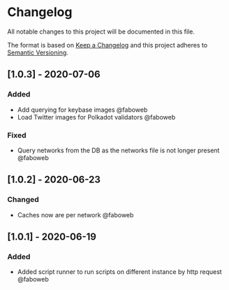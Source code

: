 # Changelog
 
All notable changes to this project will be documented in this file.

The format is based on [Keep a Changelog](http://keepachangelog.com/en/1.0.0/)
and this project adheres to [Semantic Versioning](http://semver.org/spec/v2.0.0.html).

<!-- SIMSALA --> <!-- DON'T DELETE, used for automatic changelog updates -->

## [1.0.3] - 2020-07-06

### Added

- Add querying for keybase images @faboweb
- Load Twitter images for Polkadot validators @faboweb

### Fixed

- Query networks from the DB as the networks file is not longer present @faboweb

## [1.0.2] - 2020-06-23

### Changed

- Caches now are per network @faboweb

## [1.0.1] - 2020-06-19

### Added

- Added script runner to run scripts on different instance by http request @faboweb